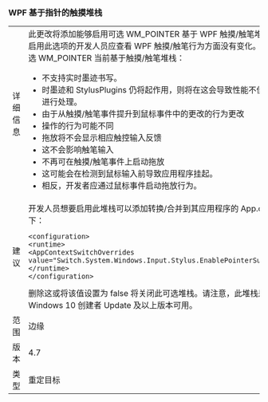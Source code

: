 ### <a name="wpf-pointer-based-touch-stack"></a>WPF 基于指针的触摸堆栈

|   |   |
|---|---|
|详细信息|此更改将添加能够启用可选 WM_POINTER 基于 WPF 触摸/触笔堆栈。  不要显式启用此选项的开发人员应查看 WPF 触摸/触笔行为方面没有变化。已知问题与可选 WM_POINTER 当前基于触摸/触笔堆栈：<ul><li>不支持实时墨迹书写。</li><li>时墨迹和 StylusPlugins 仍将起作用，则将在这会导致性能不佳的 UI 线程上进行处理。</li><li>由于从触摸/触笔事件提升到鼠标事件中的更改的行为更改</li><li>操作的行为可能不同</li><li>拖放将不会显示相应触控输入反馈</li><li>这不会影响触笔输入</li><li>不再可在触摸/触笔事件上启动拖放</li><li>这可能会在检测到鼠标输入前导致应用程序挂起。</li><li>相反，开发者应通过鼠标事件启动拖放行为。</li></ul>|
|建议|开发人员想要启用此堆栈可以添加转换/合并到其应用程序的 App.config 文件以下：<pre><code class="language-xml">&lt;configuration&gt;&#13;&#10;&lt;runtime&gt;&#13;&#10;&lt;AppContextSwitchOverrides value=&quot;Switch.System.Windows.Input.Stylus.EnablePointerSupport=true&quot;/&gt;&#13;&#10;&lt;/runtime&gt;&#13;&#10;&lt;/configuration&gt;&#13;&#10;</code></pre>删除这或将该值设置为 false 将关闭此可选堆栈。请注意，此堆栈是仅在 Windows 10 创建者 Update 及以上版本可用。|
|范围|边缘|
|版本|4.7|
|类型|重定目标|

